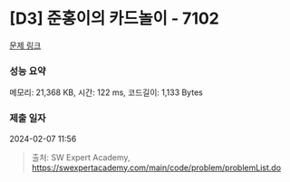 # [D3] 준홍이의 카드놀이 - 7102 

[문제 링크](https://swexpertacademy.com/main/code/problem/problemDetail.do?contestProbId=AWkIlHWqBYcDFAXC) 

### 성능 요약

메모리: 21,368 KB, 시간: 122 ms, 코드길이: 1,133 Bytes

### 제출 일자

2024-02-07 11:56



> 출처: SW Expert Academy, https://swexpertacademy.com/main/code/problem/problemList.do